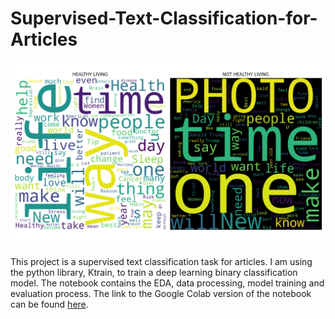 # Supervised-Text-Classification-for-Articles

![](https://github.com/Ryusei97/Supervised-Text-Classification-for-Articles/blob/main/combined_wordcloud.png)

This project is a supervised text classification task for articles. I am using the python library, Ktrain, to train a deep learning binary classification model. The notebook contains the EDA, data processing, model training and evaluation process. The link to the Google Colab version of the notebook can be found [here](https://colab.research.google.com/drive/1bExe6Dki-FHBqc8BEMvnn0w3rukXkP0Z?usp=sharing).
